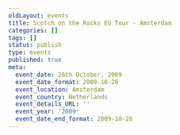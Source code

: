 ```yaml
---
oldLayout: events
title: Scotch on the Rocks EU Tour - Amsterdam
categories: []
tags: []
status: publish
type: events
published: true
meta:
  event_date: 26th October, 2009
  event_date_format: 2009-10-26
  event_location: Amsterdam
  event_country: Netherlands
  event_details_URL: ''
  event_year: '2009'
  event_date_end_format: 2009-10-26
---
```

